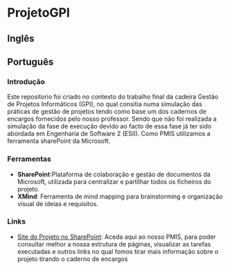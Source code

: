 # ProjetoGPI

## Inglês

## Português
### Introdução
Este repositorio foi criado no contexto do trabalho final da cadeira Gestão de Projetos Informáticos (GPI), no qual consitia numa simulação das práticas de gestão de projetos tendo como base um dos cadernos de encargos fornecidos pelo nosso professor. Sendo que não foi realizada a simulação da fase de execução devido ao facto de essa fase já ter sido abordada em Engenharia de Software 2 (ESII).
Como PMIS utilizamos a ferramenta sharePoint da Microsoft.

### Ferramentas
- **SharePoint**:Plataforma de colaboração e gestão de documentos da Microsoft, utilizada para centralizar e partilhar todos os ficheiros do projeto.
- **XMind**: Ferramenta de mind mapping para brainstorming e organização visual de ideias e requisitos.

### Links

- [Site do Projeto no SharePoint](https://ipppt.sharepoint.com/teams/2324_LEI_GPI_Grupo12/SitePages/ProjectHome.aspx?csf=1&web=1&e=oH85lk&CID=63035554-2daa-4462-9453-1ab9c4bd7e94): Aceda aqui ao nosso PMIS, para poder consultar melhor a nossa estrutura de páginas, visualizar as tarefas executadas e outros links no qual fomos tirar mais informação sobre o projeto tirando o caderno de encargos
